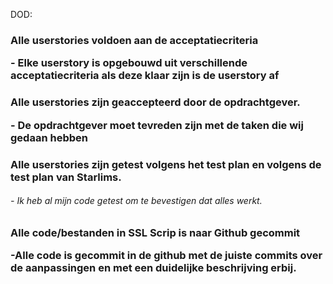 
DOD:

<h3>Alle userstories voldoen aan de acceptatiecriteria</h3<br>
<p>-		Elke userstory is opgebouwd uit verschillende acceptatiecriteria als deze klaar zijn is de userstory af  </p>
<h3>Alle userstories zijn geaccepteerd door de opdrachtgever.</h3<br>
<p>-	De opdrachtgever moet tevreden zijn met de taken die wij gedaan hebben  </p>
<h3>Alle userstories zijn getest volgens het test plan en volgens de test plan van Starlims.</h3<br>
<h6>-	Ik heb al mijn code getest om te bevestigen dat alles werkt.<br>
 </h6>
<h3>Alle code/bestanden in SSL Scrip is naar Github gecommit</h3<br>
<p>-Alle code is gecommit in de github met de juiste commits over de aanpassingen en met een duidelijke beschrijving erbij.
</p>
